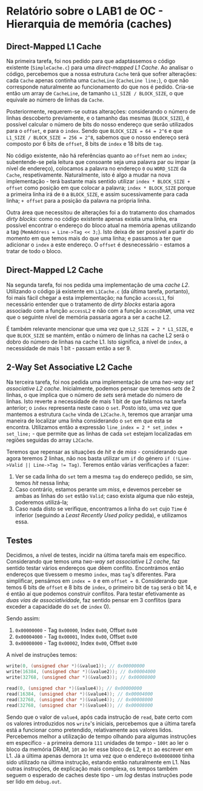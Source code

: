 # Relatório sobre o LAB1 de OC - Hierarquia de memória (caches)

## Direct-Mapped L1 Cache

Na primeira tarefa, foi nos pedido para que adaptássemos o código existente (`SimpleCache.c`) para uma *direct-mapped L1 Cache*. Ao analisar o código, percebemos que a nossa estrutura `Cache` terá que sofrer alterações: cada `Cache` apenas continha uma `CacheLine` (`CacheLine line;`), o que não corresponde naturalmente ao funcionamento do que nos é pedido. Cria-se então um array de `CacheLine`, de tamanho `L1_SIZE / BLOCK_SIZE`, o que equivale ao número de linhas da `Cache`. 

Posteriormente, requerem-se outras alterações: considerando o número de linhas descoberto previamente, e o tamanho das mesmas (`BLOCK_SIZE`), é possível calcular o número de bits do nosso endereço que serão utilizados para o `offset`, e para o `index`. Sendo que `BLOCK_SIZE = 64 = 2^6` e que `L1_SIZE / BLOCK_SIZE = 256 = 2^8`, sabemos que o nosso endereço será composto por 6 bits de `offset`, 8 bits de `index` e 18 bits de `tag`. 

No código existente, não há referências quanto ao `offset` nem ao `index`; subentende-se pela leitura que consoante seja uma palavra par ou ímpar (a nível de endereço), colocamos a palavra no endereço `0` ou `WORD_SIZE` da `Cache`, respetivamente. Naturalmente, isto é algo a mudar na nova implementação - terá bastante mais sentido utilizar `index * BLOCK_SIZE + offset` como posição em que colocar a palavra; `index * BLOCK_SIZE` porque a primeira linha irá de `0` a `BLOCK_SIZE`, e assim sucessivamente para cada linha; `+ offset` para a posição da palavra na própria linha.

Outra área que necessitou de alterações foi a do tratamento dos chamados *dirty blocks*: como no código existente apenas existia uma linha, era possível encontrar o endereço do bloco atual na memória apenas utilizando a tag (`MemAddress = Line->Tag << 3;`). Isto deixa de ser possível a partir do momento em que temos mais do que uma linha; e passamos a ter que adicionar o `index` a este endereço. O `offset` é desnecessário - estamos a tratar de todo o bloco.

## Direct-Mapped L2 Cache

Na segunda tarefa, foi nos pedida uma implementação de uma *cache L2*. Utilizando o código já existente em `L1Cache.c` (da última tarefa, portanto), foi mais fácil chegar a esta implementação; na função `accessL1`, foi necessário entender que o tratamento de *dirty blocks* estaria agora associado com a função `accessL2` e não com a função `accessDRAM`, uma vez que o seguinte nível de memória passaria agora a ser a cache L2.

É também relevante mencionar que uma vez que `L2_SIZE = 2 * L1_SIZE`, e que `BLOCK_SIZE` se mantém, então o número de linhas na cache L2 será o dobro do número de linhas na cache L1. Isto significa, a nível de `index`, a necessidade de mais 1 bit - passam então a ser 9.

## 2-Way Set Associative L2 Cache

Na terceira tarefa, foi nos pedida uma implementação de uma *two-way set associative L2 cache*. Inicialmente, podemos pensar que teremos *sets* de 2 linhas, o que implica que o número de *sets* será metade do número de linhas. Isto reverte a necessidade de mais 1 bit de que falámos na tarefa anterior; o `index` representa neste caso o `set`. Posto isto, uma vez que mantemos a estrutura `Cache` vinda de `L2Cache.h`, teremos que arranjar uma maneira de localizar uma linha considerando o `set` em que esta se encontra. Utilizamos então a expressão `line_index = 2 * set_index + set_line;` - que permite que as linhas de cada `set` estejam localizadas em regiões seguidas do array `L2Cache`.

Teremos que repensar as situações de *hit* e de *miss* - considerando que agora teremos 2 linhas, não nos basta utilizar um `if` do género `if (!Line->Valid || Line->Tag != Tag)`. Teremos então várias verificações a fazer:
1. Ver se cada linha do `set` tem a mesma `tag` do endereço pedido, se sim, temos *hit* nessa linha;
2. Caso contrário, estamos perante um *miss*, e devemos perceber se ambas as linhas do `set` estão `Valid`; caso exista alguma que não esteja, poderemos utilizá-la;
3. Caso nada disto se verifique, encontramos a linha do `set` cujo `Time` é inferior (seguindo a *Least Recently Used policy* pedida), e utilizamos essa.

## Testes

Decidimos, a nível de testes, incidir na última tarefa mais em específico. Considerando que temos uma *two-way set associative L2 cache*, faz sentido testar vários endereços que dêem conflito. Encontrámos então endereços que tivessem o mesmo `index`, mas `tag`'s diferentes. Para simplificar, pensámos em `index = 0` e em `offset = 0`. Considerando que temos 6 bits de `offset` e 8 bits de `index`, o primeiro bit de `tag` será o bit 14, e é então aí que podemos construir conflitos. Para testar efetivamente as *duas vias de associatividade*, faz sentido pensar em 3 conflitos (para exceder a capacidade do `set` de `index` 0).

Sendo assim:
1. `0x00000000` - Tag `0x00000`, Index `0x00`, Offset `0x00`
2. `0x00004000` - Tag `0x00001`, Index `0x00`, Offset `0x00`
3. `0x00008000` - Tag `0x00002`, Index `0x00`, Offset `0x00`

A nível de instruções temos:
```c
write(0, (unsigned char *)(&value1)); // 0x00000000
write(16384, (unsigned char *)(&value2)); // 0x00004000
write(32768, (unsigned char *)(&value3)); // 0x00008000

read(0, (unsigned char *)(&value4)); // 0x00000000
read(16384, (unsigned char *)(&value4)); // 0x00004000
read(32768, (unsigned char *)(&value4)); // 0x00008000
read(32768, (unsigned char *)(&value4)); // 0x00008000
```

Sendo que o valor de `value4`, após cada instrução de `read`, bate certo com os valores introduzidos nos `write`'s iniciais, percebemos que a última tarefa está a funcionar como pretendido, relativamente aos valores lidos. Percebemos melhor a utilização de tempo olhando para algumas instruções em específico - a primeira demora `111` unidades de tempo - `100t` ao ler o bloco da memória DRAM, `10t` ao ler esse bloco de L2, e `1t` ao escrever em L1. Já a última apenas demora `1t` uma vez que o endereço `0x00008000` tinha sido utilizado na última instrução, estando então naturalmente em L1. Nas outras instruções, de explicação mais complexa, os tempos também seguem o esperado de caches deste tipo - um *log* destas instruções pode ser lido em `debug.out`.
